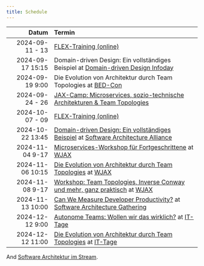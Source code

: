 ```yaml
---
title: Schedule
---
```


|            Datum | Termin                                                                                                                                                                                                                               |
|-----------------:|:-------------------------------------------------------------------------------------------------------------------------------------------------------------------------------------------------------------------------------------|
|  2024-09-11 - 13 | [FLEX-Training (online)](https://www.socreatory.com/de/trainings/flex)                                                                                                                                                               |
| 2024-09-17 15:15 | Domain-driven Design: Ein vollständiges Beispiel at [Domain-driven Design Infoday](https://www.infodays.de/ddd) |
|  2024-09-19 9:00 | Die Evolution von Architektur durch Team Topologies at [BED-Con](https://bed-con.org/2024/programm)                                                                                                                             |
|  2024-09-24 - 26 | [JAX-Camp: Microservices, sozio-technische Architekturen & Team Topologies](https://jax.de/jax-microservices-camp/?go=ok) |
|  2024-10-07 - 09 | [FLEX-Training (online)](https://www.socreatory.com/de/trainings/flex)                                                                                                                                                               |
| 2024-10-22 13:45 | [Domain-driven Design: Ein vollständiges Beispiel](https://www.software-architecture-alliance.de/2024/programm/konferenzprogramm#item-7965) at [Software Architecture Alliance](https://www.software-architecture-alliance.de/) |
| 2024-11-04 9-17 | [Microservices-Workshop für Fortgeschrittene](https://jax.de/microservices/microservices-workshop-fortgeschrittene/) at [WJAX](https://jax.de/muenchen/)|
| 2024-11-06 10:15 | [Die Evolution von Architektur durch Team Topologies](https://jax.de/software-architecture/architektur-evolution-team-topologies) at [WJAX](https://jax.de/muenchen/)|
| 2024-11-08 9-17 | [Workshop: Team Topologies, Inverse Conway und mehr, ganz praktisch](https://jax.de/software-architecture/soziotechnischer-architektur-workshop/) at [WJAX](https://jax.de/muenchen/)|
| 2024-11-13 10:00 | [Can We Measure Developer Productivity?](https://conferences.isaqb.org/software-architecture-gathering/program-2024/#can-we-measure-developer-productivity) at [Software Architecture Gathering](https://conferences.isaqb.org/software-architecture-gathering/) |
|  2024-12-12 9:00 | [Autonome Teams: Wollen wir das wirklich?](https://www.ittage.informatik-aktuell.de/programm/2024/autonome-teams-wollen-wir-das-wirklich.html) at [IT-Tage](https://www.ittage.informatik-aktuell.de/)                         |
| 2024-12-12 11:00 | [Die Evolution von Architektur durch Team Topologies](https://www.ittage.informatik-aktuell.de/programm/2024/die-evolution-von-architektur-durch-team-topologies.html) at [IT-Tage](https://www.ittage.informatik-aktuell.de/) |


And [Software Architektur im Stream](https://software-architektur.tv/).
